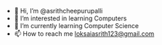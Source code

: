 - 👋 Hi, I’m @asrithcheepurupalli
- 👀 I’m interested in learning Computers
- 🌱 I’m currently learning Computer Science
- 📫 How to reach me loksaiasrith123@gmail.com

<!---
asrithcheepurupalli/asrithcheepurupalli is a ✨ special ✨ repository because its `README.md` (this file) appears on your GitHub profile.
You can click the Preview link to take a look at your changes.
--->
